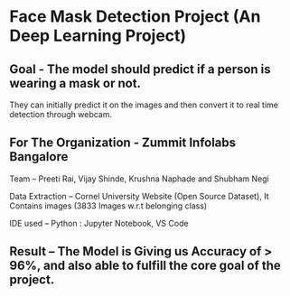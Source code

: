 # Face Mask Detection Project (An Deep Learning Project)

## Goal - The model should predict if a person is wearing a mask or not. 
They can initially predict it on the images and then convert it to real time detection through webcam.

## For The Organization - Zummit Infolabs Bangalore
Team – Preeti Rai, Vijay Shinde, Krushna Naphade and Shubham Negi

Data Extraction – Cornel University Website (Open Source Dataset),
It Contains images (3833 Images w.r.t belonging class)

IDE used – Python : Jupyter Notebook, VS Code

## Result – The Model is Giving us Accuracy of > 96%, and also able to fulfill the core goal of the project.
